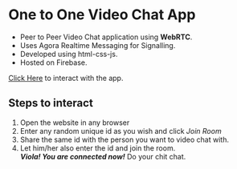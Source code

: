 # One to One Video Chat App
- Peer to Peer Video Chat application using **WebRTC**.
- Uses Agora Realtime Messaging for Signalling.
- Developed using html-css-js.
- Hosted on Firebase.

[Click Here](https://peer-sync.web.app/lobby.html) to interact with the app.

## Steps to interact
1. Open the website in any browser
2. Enter any random unique id as you wish and click *Join Room*
3. Share the same id with the person you want to video chat with.
4. Let him/her also enter the id and join the room.  
***Viola! You are connected now!*** Do your chit chat.
